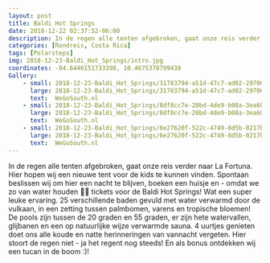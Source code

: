 ```yaml
---
layout: post
title: Baldi Hot Springs
date: 2018-12-22 02:37:52-06:00
description: In de regen alle tenten afgebroken, gaat onze reis verder naar La Fortuna.
categories: [Rondreis, Costa Rica]
tags: [Polarsteps]
img: 2018-12-23-Baldi_Hot_Springs/intro.jpg
coordinates: -84.6446151733398, 10.4675378799438
Gallery:
    - small: 2018-12-23-Baldi_Hot_Springs/31783794-a51d-47c7-ad02-297064fc5fa4_large_image.jpg
      large: 2018-12-23-Baldi_Hot_Springs/31783794-a51d-47c7-ad02-297064fc5fa4_large_image.jpg
      text:  WeGoSouth.nl
    - small: 2018-12-23-Baldi_Hot_Springs/8df8cc7e-20bd-4de9-b08a-3ea68ea4a97d_large_image.jpg
      large: 2018-12-23-Baldi_Hot_Springs/8df8cc7e-20bd-4de9-b08a-3ea68ea4a97d_large_image.jpg
      text:  WeGoSouth.nl
    - small: 2018-12-23-Baldi_Hot_Springs/6e27620f-522c-4749-8d5b-0217bc69a5fc_large_image.jpg
      large: 2018-12-23-Baldi_Hot_Springs/6e27620f-522c-4749-8d5b-0217bc69a5fc_large_image.jpg
      text:  WeGoSouth.nl
---
```

In de regen alle tenten afgebroken, gaat onze reis verder naar La Fortuna. Hier hopen wij een nieuwe tent voor de kids te kunnen vinden. Spontaan beslissen wij om hier een nacht te blijven, boeken een huisje en - omdat we zo van water houden 🤔😁 tickets voor de Baldi Hot Springs! 
Wat een super leuke ervaring. 25 verschillende baden gevuld met water verwarmd door de vulkaan, in een zetting tussen palmbomen, varens en tropische bloemen!  De pools zijn tussen de 20 graden en 55 graden, er zijn hete watervallen, glijbanen en een op natuurlijke wijze verwarmde sauna. 4 uurtjes genieten doet ons alle koude en natte herinneringen van vannacht vergeten. Hier stoort de regen niet - ja het regent nog steeds! 
En als bonus ontdekken wij een tucan in de boom :)! 

